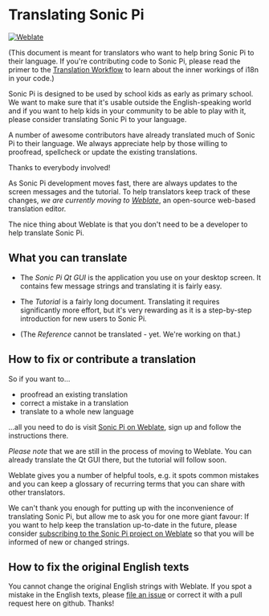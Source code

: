 # Translating Sonic Pi

[![Weblate](https://hosted.weblate.org/widgets/sonic-pi/-/svg-badge.svg)](https://hosted.weblate.org/engage/sonic-pi/)

(This document is meant for translators who want to help bring Sonic Pi 
to their language. If you're contributing code to Sonic Pi, please read 
the primer to the [Translation Workflow](TRANSLATION-WORKFLOW.md) to 
learn about the inner workings of i18n in your code.)

Sonic Pi is designed to be used by school kids as early as primary 
school. We want to make sure that it's usable outside the 
English-speaking world and if you want to help kids in your community 
to be able to play with it, please consider translating Sonic Pi to 
your language.

A number of awesome contributors have already translated much of Sonic 
Pi to their language. We always appreciate help by those willing to 
proofread, spellcheck or update the existing translations. 

Thanks to everybody involved!

As Sonic Pi development moves fast, there are always updates to the 
screen messages and the tutorial. To help translators keep track of 
these changes, _we are currently moving to 
*[Weblate](https://hosted.weblate.org/engage/sonic-pi/)*_, an 
open-source web-based translation editor.

The nice thing about Weblate is that you don't need to be a developer 
to help translate Sonic Pi.

## What you can translate

* The *Sonic Pi Qt GUI* is the application you use on your desktop
  screen. It contains few message strings and translating it is fairly 
  easy.

* The *Tutorial* is a fairly long document. Translating it requires
  significantly more effort, but it's very rewarding as it is a 
  step-by-step introduction for new users to Sonic Pi.

* (The *Reference* cannot be translated - yet. We're working on that.)

## How to fix or contribute a translation

So if you want to...

- proofread an existing translation
- correct a mistake in a translation
- translate to a whole new language

...all you need to do is visit [Sonic Pi on 
Weblate](https://hosted.weblate.org/engage/sonic-pi/), sign up and 
follow the instructions there.

_Please note_ that we are still in the process of moving to Weblate. 
You can already translate the Qt GUI there, but the tutorial will 
follow soon.

Weblate gives you a number of helpful tools, e.g. it spots common 
mistakes and you can keep a glossary of recurring terms that you can 
share with other translators.

We can't thank you enough for putting up with the inconvenience of 
translating Sonic Pi, but allow me to ask you for one more giant 
favour: If you want to help keep the translation up-to-date in the 
future, please consider [subscribing to the Sonic Pi project on 
Weblate](https://hosted.weblate.org/accounts/profile/#subscriptions) so 
that you will be informed of new or changed strings.

## How to fix the original English texts

You cannot change the original English strings with Weblate. If you 
spot a mistake in the English texts, please [file an 
issue](https://github.com/samaaron/sonic-pi/issues) or correct it with 
a pull request here on github. Thanks!
